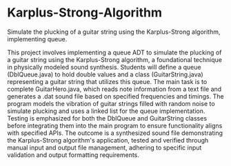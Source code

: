 # Karplus-Strong-Algorithm
Simulate the plucking of a guitar string  using the Karplus-Strong algorithm, implementing queue.

This project involves implementing a queue ADT to simulate the plucking of a guitar string using the Karplus-Strong algorithm, a foundational technique in physically modeled sound synthesis. Students will define a queue (DblQueue.java) to hold double values and a class (GuitarString.java) representing a guitar string that utilizes this queue. The main task is to complete GuitarHero.java, which reads note information from a text file and generates a .dat sound file based on specified frequencies and timings. The program models the vibration of guitar strings filled with random noise to simulate plucking and uses a linked list for the queue implementation. Testing is emphasized for both the DblQueue and GuitarString classes before integrating them into the main program to ensure functionality aligns with specified APIs. The outcome is a synthesized sound file demonstrating the Karplus-Strong algorithm's application, tested and verified through manual input and output file management, adhering to specific input validation and output formatting requirements.

